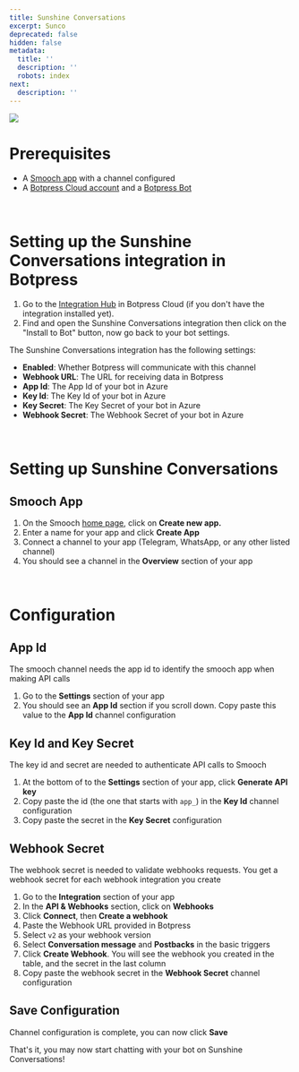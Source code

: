 ```yaml
---
title: Sunshine Conversations
excerpt: Sunco
deprecated: false
hidden: false
metadata:
  title: ''
  description: ''
  robots: index
next:
  description: ''
---
```

![](https://files.readme.io/6c03467-image.png)

# Prerequisites

- A [Smooch app](https://app.smooch.io) with a channel configured
- A [Botpress Cloud account](https://sso.botpress.cloud) and a [Botpress Bot](https://botpress.com/docs/cloud/getting-started/create-and-publish-your-chatbot/)

<br />

# Setting up the Sunshine Conversations integration in Botpress

1. Go to the [Integration Hub](https://app.botpress.cloud/hub) in Botpress Cloud (if you don't have the integration installed yet).
2. Find and open the Sunshine Conversations integration then click on the "Install to Bot" button, now go back to your bot settings.

The Sunshine Conversations integration has the following settings:

- **Enabled**: Whether Botpress will communicate with this channel
- **Webhook URL**: The URL for receiving data in Botpress
- **App Id**: The App Id of your bot in Azure
- **Key Id**: The Key Id of your bot in Azure
- **Key Secret**: The Key Secret of your bot in Azure
- **Webhook Secret**: The Webhook Secret of your bot in Azure

<br />

# Setting up Sunshine Conversations

## Smooch App

1. On the Smooch [home page](https://app.smooch.io/), click on **Create new app.**
2. Enter a name for your app and click **Create App**
3. Connect a channel to your app (Telegram, WhatsApp, or any other listed channel)
4. You should see a channel in the **Overview** section of your app

<br />

# Configuration

## App Id

The smooch channel needs the app id to identify the smooch app when making API calls

1. Go to the **Settings** section of your app
2. You should see an **App Id** section if you scroll down. Copy paste this value to the **App Id** channel configuration

## Key Id and Key Secret

The key id and secret are needed to authenticate API calls to Smooch

1. At the bottom of to the **Settings** section of your app, click **Generate API key**
2. Copy paste the id (the one that starts with `app_`) in the **Key Id** channel configuration
3. Copy paste the secret in the **Key Secret** configuration

## Webhook Secret

The webhook secret is needed to validate webhooks requests. You get a webhook secret for each webhook integration you create

1. Go to the **Integration** section of your app
2. In the **API & Webhooks** section, click on **Webhooks**
3. Click **Connect**, then **Create a webhook**
4. Paste the Webhook URL provided in Botpress
5. Select `v2` as your webhook version
6. Select **Conversation message** and **Postbacks** in the basic triggers
7. Click **Create Webhook**. You will see the webhook you created in the table, and the secret in the last column
8. Copy paste the webhook secret in the **Webhook Secret** channel configuration

## Save Configuration

Channel configuration is complete, you can now click **Save**

That's it, you may now start chatting with your bot on Sunshine Conversations!